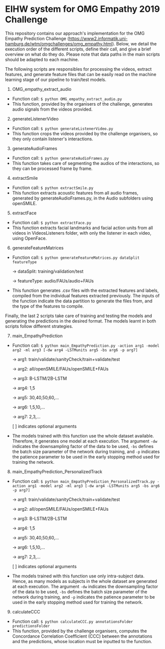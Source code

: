 # EIHW system for OMG Empathy 2019 Challenge

This repository contains our approach's implementation for the OMG Empathy Prediction Challenge (https://www2.informatik.uni-hamburg.de/wtm/omgchallenges/omg_empathy.html). Below, we detail the execution order of the different scripts, define their call, and give a brief overview on what do they do. Please note that data paths in the main scripts should be adapted to each machine.

The following scripts are responsibles for processing the videos, extract features, and generate feature files that can be easily read on the machine learning stage of our pipeline to train/test models. 

1) OMG_empathy_extract_audio

* Function call: `$ python OMG_empathy_extract_audio.py`
* This function, provided by the organisers of the challenge, generates audio signals from the videos provided.

2) generateListenerVideo

* Function call: `$ python generateListenerVideo.py`
* This function crops the videos provided by the challenge organisers, so they only contain listener's interactions.

3) generateAudioFrames

* Function call: `$ python generateAudioFrames.py`
* This function takes care of segmenting the audios of the interactions, so they can be processed frame by frame.

4) extractSmile

* Function call: `$ python extractSmile.py`
* This function extracts acoustic features from all audio frames, generated by generateAudioFrames.py, in the Audio subfolders using openSMILE.

5) extractFace

* Function call: `$ python extractFace.py`
* This function extracts facial landmarks and facial action units from all videos in VideosListeners folder, with only the listener in each video, using OpenFace.

6) generateFeatureMatrices

* Function call: `$ python generateFeatureMatrices.py dataSplit featureType`

	-> dataSplit: training/validation/test
	
	-> featureType: audio/FAUs/audio+FAUs

* This function generates .csv files with the extracted features and labels, compiled from the individual features extracted previously. The inputs of the function indicate the data partition to generate the files from, and the type of the features to compile.

Finally, the last 2 scripts take care of training and testing the models and generating the predictions in the desired format. The models learnt in both scripts follow different strategies.

7) main_EmpathyPrediction

* Function call: `$ python main_EmpathyPrediction.py -action arg1 -model arg2 -ml arg3 [-dw arg4 -LSTMunits arg5 -bs arg6 -p arg7]`

	-> arg1: train/validate/sanityCheck/train+validate/test
	
 	-> arg2: all/openSMILE/FAUs/openSMILE+FAUs
	
	-> arg3: B-LSTM/2B-LSTM
	
	-> arg4: 1,5
	
	-> arg5: 30,40,50,60,...
	
	-> arg6: 1,5,10,...
	
	-> arg7: 2,3,...

	[ ] indicates optional arguments

* The models trained with this function use the whole dataset available. Therefore, it generates one model at each execution. The argument `-dw` indicates the downsampling factor of the data to be used, `-bs` defines the batch size parameter of the network during training, and `-p` indicates the patience parameter to be used in the early stopping method used for training the network.

8) main_EmpathyPrediction_PersonalizedTrack

* Function call: `$ python main_EmpathyPrediction_PersonalizedTrack.py -action arg1 -model arg2 -ml arg3 [-dw arg4 -LSTMunits arg5 -bs arg6 -p arg7]`

	-> arg1: train/validate/sanityCheck/train+validate/test
	
 	-> arg2: all/openSMILE/FAUs/openSMILE+FAUs
	
	-> arg3: B-LSTM/2B-LSTM
	
	-> arg4: 1,5
	
	-> arg5: 30,40,50,60,...
	
	-> arg6: 1,5,10,...
	
	-> arg7: 2,3,...

	[ ] indicates optional arguments

* The models trained with this function use only intra-subject data. Hence, as many models as subjects in the whole dataset are generated at each execution. The argument `-dw` indicates the downsampling factor of the data to be used, `-bs` defines the batch size parameter of the network during training, and `-p` indicates the patience parameter to be used in the early stopping method used for training the network.

9) calculateCCC

* Function call: `$ python calculateCCC.py annotationsFolder predictionsFolder`
* This function, provided by the challenge organisers, computes the Concordance Correlation Coefficient (CCC) between the annotations and the predictions, whose location must be inputted to the function.
